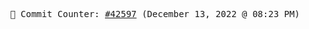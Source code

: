 <p align="center">
    <samp>
        📮 Commit Counter: <a href="https://github.com/Javascript-void0/Javascript-void0/commits/main">#42597</a> (December 13, 2022 @ 08:23 PM)
    </samp>
</p>